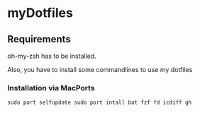 # myDotfiles
## Requirements
oh-my-zsh has to be installed.


Also, you have to install some commandlines to use my dotfiles
### Installation via MacPorts
`
sudo port selfupdate
sudo port intall bat fzf fd icdiff gh
`
